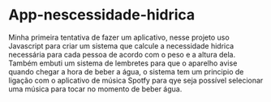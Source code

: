# App-nescessidade-hidrica

Minha primeira tentativa de fazer um aplicativo, nesse projeto uso Javascript para criar um sistema que calcule a necessidade hidrica necessária para cada pessoa
de acordo com o peso e a altura dela. Também embuti um sistema de lembretes para que o aparelho avise quando chegar a hora de beber a água, o sistema tem um principio de ligação
com o aplicativo de música Spotfy para qye seja possível selecionar uma música para tocar no momento de beber água.
